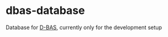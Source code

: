 # dbas-database
Database for [D-BAS](https://github.com/hhucn/dbas), currently only for the development setup
